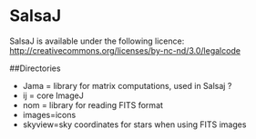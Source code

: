 SalsaJ
======

SalsaJ is available under the following licence:
http://creativecommons.org/licenses/by-nc-nd/3.0/legalcode

##Directories

- Jama = library for matrix computations, used in Salsaj ?
- ij = core ImageJ
- nom = library for reading FITS format
- images=icons
- skyview=sky coordinates for stars when using FITS images

